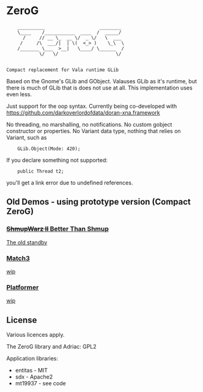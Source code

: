 # ZeroG


        __________                    ________ 
        \____    /___________  ____  /  _____/ 
          /     // __ \_  __ \/  _ \/   \  ___ 
         /     /\  ___/|  | \(  <_> )    \_\  \
        /_______ \___  >__|   \____/ \______  /
                \/   \/                     \/ 


    Compact replacement for Vala runtime GLib


Based on the Gnome's GLib and GObject. Valauses GLib as it's runtime, but there is much of GLib that is does not use at all. This implementation uses even less.

Just support for the oop syntax. Currently being co-developed with  https://github.com/darkoverlordofdata/doran-xna.framework


No threading, no marshalling, no notifications.
No custom gobject constructor or properties.
No Variant data type, nothing that relies on Variant, such as 
        
        GLib.Object(Mode: 420);
        
If you declare something not supported:

        public Thread t2;

you'll get a link error due to undefined references.

## Old Demos - using prototype version (Compact ZeroG)

### [<del>ShmupWarz II</del> Better Than Shmup](https://darkoverlordofdata.com/zerog-shmupwarz/)
[The old standby](https://github.com/darkoverlordofdata/zerog-shmupwarz)

### [Match3](https://darkoverlordofdata.com/zerog-match3/)
[wip](https://github.com/darkoverlordofdata/zerog-match3)

### [Platformer](https://darkoverlordofdata.com/zerog-platformer/)
[wip](https://github.com/darkoverlordofdata/zerog-platformer)




## License
Various licences apply. 

The ZeroG library and Adriac: GPL2

Application libraries:
* entitas - MIT
* sdx - Apache2
* mt19937 - see code 